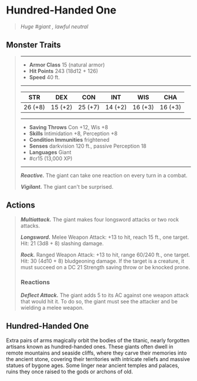 # Hundred-Handed One
>*Huge #giant , lawful neutral*
## Monster Traits
>___
>- **Armor Class** 15 (natural armor)
>- **Hit Points** 243 (18d12 + 126)
>- **Speed** 40 ft.
>___
>|STR|DEX|CON|INT|WIS|CHA|
>|:---:|:---:|:---:|:---:|:---:|:---:|
>|26 (+8)|15 (+2)|25 (+7)|14 (+2)|16 (+3)|16 (+3)|
>___
>- **Saving Throws** Con +12, Wis +8
>- **Skills** Intimidation +8, Perception +8
>- **Condition Immunities** frightened
>- **Senses** darkvision 120 ft., passive Perception 18
>- **Languages** Giant
>- #cr15 (13,000 XP)
>___
>***Reactive.*** The giant can take one reaction on every turn in a combat.  
>
>***Vigilant.*** The giant can't be surprised.  
>
## Actions
>***Multiattack.*** The giant makes four longsword attacks or two rock attacks.  
>
>***Longsword.*** Melee Weapon Attack: +13 to hit, reach 15 ft., one target. Hit: 21 (3d8 + 8) slashing damage.  
>
>***Rock.*** Ranged Weapon Attack: +13 to hit, range 60/240 ft., one target. Hit: 30 (4d10 + 8) bludgeoning damage. If the target is a creature, it must succeed on a DC 21 Strength saving throw or be knocked prone.  
>
>### Reactions
>***Deflect Attack.*** The giant adds 5 to its AC against one weapon attack that would hit it. To do so, the giant must see the attacker and be wielding a melee weapon.
## Hundred-Handed One
Extra pairs of arms magically orbit the bodies of the titanic, nearly forgotten artisans known as hundred-handed ones. These giants often dwell in remote mountains and seaside cliffs, where they carve their memories into the ancient stone, covering their territories with intricate reliefs and massive statues of bygone ages. Some linger near ancient temples and palaces, ruins they once raised to the gods or archons of old.